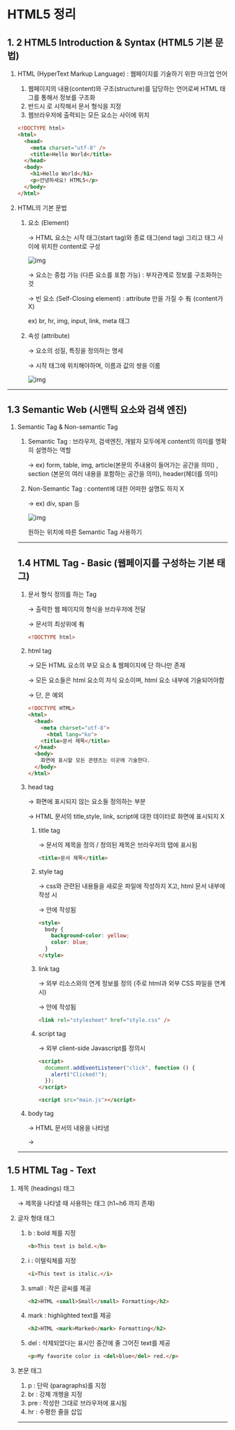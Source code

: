 # HTML5 정리

## 1. 2 HTML5 Introduction & Syntax (HTML5 기본 문법)

1. HTML (HyperText Markup Language) : 웹페이지를 기술하기 위한 마크업 언어

   1. 웹페이지의 내용(content)와 구조(structure)를 담당하는 언어로써 HTML 태그를 통해서 정보를 구조화
   2. 반드시 <!DOCYPE html>로 시작해서 문서 형식을 지정
   3. 웹브라우저에 출력되는 모든 요소는 <body> </body> 사이에 위치

   ```html
   <!DOCTYPE html>
   <html>
     <head>
       <meta charset="utf-8" />
       <title>Hello World</title>
     </head>
     <body>
       <h1>Hello World</h1>
       <p>안녕하세요! HTML5</p>
     </body>
   </html>
   ```

1. HTML의 기본 문법

   1. 요소 (Element)

      → HTML 요소는 시작 태그(start tag)와 종료 태그(end tag) 그리고 태그 사이에 위치한 content로 구성

      ![img](https://s3-us-west-2.amazonaws.com/secure.notion-static.com/9480a121-db3a-4808-9ea8-a969bd4785c0/Untitled.png)

      → 요소는 중첩 가능 (다른 요소를 포함 가능) : 부자관계로 정보를 구조화하는 것

      → 빈 요소 (Self-Closing element) : attribute 만을 가질 수 有 (content가 X)

      ex) br, hr, img, input, link, meta 태그

   2. 속성 (attribute)

      → 요소의 성질, 특징을 정의하는 명세

      → 시작 태그에 위치해야하며, 이름과 값의 쌍을 이룸

      ![img](https://s3-us-west-2.amazonaws.com/secure.notion-static.com/23d7684c-aef5-4098-bfa6-b76b6e6349e2/Untitled.png)

---

## 1.3 Semantic Web (시맨틱 요소와 검색 엔진)

1. Semantic Tag & Non-semantic Tag

   1. Semantic Tag : 브라우저, 검색엔진, 개발자 모두에게 content의 의미를 명확히 설명하는 역할

      → ex) form, table, img, article(본문의 주내용이 들어가는 공간을 의미) , section (본문의 여러 내용을 포함하는 공간을 의미), header(헤더를 의미)

   2. Non-Semantic Tag : content에 대한 어떠한 설명도 하지 X

      → ex) div, span 등

      ![img](https://s3-us-west-2.amazonaws.com/secure.notion-static.com/c04b03bb-ddf9-4501-af47-e5d8c09e37aa/Untitled.png)

      원하는 위치에 따른 Semantic Tag 사용하기

   ***

   ## 1.4 HTML Tag - Basic (웹페이지를 구성하는 기본 태그)

   1. 문서 형식 정의를 하는 Tag

      → 출력한 웹 페이지의 형식을 브라우저에 전달

      → 문서의 최상위에 有

      ```html
      <!DOCTYPE html>
      ```

   2. html tag

      → 모든 HTML 요소의 부모 요소 & 웹페이지에 단 하나만 존재

      → 모든 요소들은 html 요소의 자식 요소이며, html 요소 내부에 기술되어야함

      → 단, <!Doctype html>은 예외

      ```html
      <!DOCTYPE HTML>
      <html>
        <head>
          <meta charset="utf-8">
      		<html lang="ko">
          <title>문서 제목</title>
        </head>
        <body>
          화면에 표시할 모든 콘텐츠는 이곳에 기술한다.
        </body>
      </html>
      ```

   3. head tag <head> </head>

      → 화면에 표시되지 않는 요소들 정의하는 부분

      → HTML 문서의 title,style, link, script에 대한 데이터로 화면에 표시되지 X

      1. title tag

         → 문서의 제목을 정의 / 정의된 제목은 브라우저의 탭에 표시됨

         ```html
         <title>문서 제목</title>
         ```

      2. style tag

         → css와 관련된 내용들을 새로운 파일에 작성하지 X고, html 문서 내부에 작성 시

         → <head> </head> 안에 작성됨

         ```html
         <style>
           body {
             background-color: yellow;
             color: blue;
           }
         </style>
         ```

      3. link tag

         → 외부 리소스와의 연계 정보를 정의 (주로 html과 외부 CSS 파일을 연계 시)

         → <head> </head> 안에 작성됨

         ```html
         <link rel="stylesheet" href="style.css" />
         ```

      4. script tag

         → 외부 client-side Javascript를 정의시

         ```html
         <script>
           document.addEventListener("click", function () {
             alert("Clicked!");
           });
         </script>
         ```

         ```html
         <script src="main.js"></script>
         ```

   4. body tag

      → HTML 문서의 내용을 나타냄

      → <body> </body>

   ***

## 1.5 HTML Tag - Text

1. 제목 (headings) 태그

   → 제목을 나타낼 때 사용하는 태그 (h1~h6 까지 존재)

2. 글자 형태 태그

   1. b : bold 체를 지정

      ```html
      <b>This text is bold.</b>
      ```

   2. i : 이텔릭체를 지정

      ```html
      <i>This text is italic.</i>
      ```

   3. small : 작은 글씨를 제공

      ```html
      <h2>HTML <small>Small</small> Formatting</h2>
      ```

   4. mark : highlighted text를 제공

      ```html
      <h2>HTML <mark>Marked</mark> Formatting</h2>
      ```

   5. del : 삭제되었다는 표시인 중간에 줄 그어진 text를 제공

      ```html
      <p>My favorite color is <del>blue</del> red.</p>
      ```

3. 본문 태그
   1. p : 단락 (paragraphs)를 지정
   2. br : 강제 개행을 지정
   3. pre : 작성한 그대로 브라우저에 표시됨
   4. hr : 수평한 줄을 삽입
   ***
